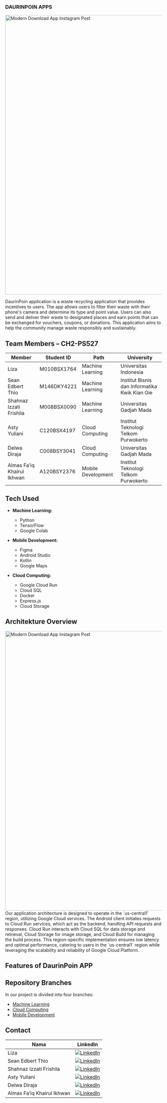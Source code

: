 ### DAURINPOIN APPS
<img src="https://github.com/Capstone-DaurinPoin/.github/assets/100658838/1ec22da9-96bd-4f72-aff0-cf668cae2b8b" alt="Modern Download App Instagram Post" width="900" style="display: block; margin-left: auto; margin-right: auto;">

DaurinPoin application is a waste recycling application that provides incentives to users. The app allows users to filter their waste with their phone's camera and determine its type and point value. Users can also send and deliver their waste to designated places and earn points that can be exchanged for vouchers, coupons, or donations. This application aims to help the community manage waste responsibly and sustainably.


## Team Members – CH2-PS527
| Member    | Student ID    | Path    | University    |
|------------|------------|------------|------------|
| Liza    | M010BSX1764      | Machine Learning     | Universitas Indonesia    |
| Sean Edbert Thio    | M146DKY4221     | Machine Learning     | Institut Bisnis dan Informatika Kwik Kian Gie     |
| Shahnaz Izzati Frishila    | M008BSX0090     | Machine Learning     | Universitas Gadjah Mada     |
| Asty Yuliani    | C120BSX4197   | Cloud Computing    | Institut Teknologi Telkom Purwokerto    |
| Delwa Diraja   | C008BSY3041    | Cloud Computing    | Universitas Gadjah Mada    |
| Almas Fa’iq Khairul Ikhwan    | A120BSY2376    | Mobile Development    | Institut Teknologi Telkom Purwokerto    |


## Tech Used 

- **Machine Learning:**
  - Python
  - TensorFlow
  - Google Colab


- **Mobile Development:**
  - Figma
  - Android Studio
  - Kotlin
  - Google Maps


- **Cloud Computing:**
  - Google Cloud Run
  - Cloud SQL
  - Docker
  - Express.js
  - Cloud Storage

## Architekture Overview
<img src="https://github.com/Capstone-DaurinPoin/.github/assets/100658838/4440dbd7-aa8d-4c08-8719-c4c846ac4fe0" alt="Modern Download App Instagram Post" width="900" style="display: block; margin-left: auto; margin-right: auto;">
Our application architecture is designed to operate in the `us-central1` region, utilizing Google Cloud services. The Android client initiates requests to Cloud Run services, which act as the backend, handling API requests and responses. Cloud Run interacts with Cloud SQL for data storage and retrieval, Cloud Storage for image storage, and Cloud Build for managing the build process. This region-specific implementation ensures low latency and optimal performance, catering to users in the `us-central1` region while leveraging the scalability and reliability of Google Cloud Platform.

## Features of DaurinPoin APP
## Repository Branches
In our project is divided into four branches:
  - [Machine Learning](https://github.com/Capstone-DaurinPoin/ML)
  - [Cloud Computing](https://github.com/Capstone-DaurinPoin/Cloud-Computing)
  - [Mobile Development](https://github.com/Capstone-DaurinPoin/Mobile-Development)


## Contact

| Nama  | LinkedIn |
|-------|----------|
|  Liza  | [![LinkedIn](https://img.shields.io/badge/LinkedIn-%230077B5.svg?logo=linkedin&logoColor=white)](https://www.linkedin.com/in/liza-elaloui-a1329317b/)  |
| Sean Edbert Thio   | [![LinkedIn](https://img.shields.io/badge/LinkedIn-%230077B5.svg?logo=linkedin&logoColor=white)](https://www.linkedin.com/in/sean-thio-04008a22b/)  |
| Shahnaz Izzati Frishila  | [![LinkedIn](https://img.shields.io/badge/LinkedIn-%230077B5.svg?logo=linkedin&logoColor=white)](https://www.linkedin.com/in/shahnaz-izzati-frishila/)  |
| Asty Yuliani   | [![LinkedIn](https://img.shields.io/badge/LinkedIn-%230077B5.svg?logo=linkedin&logoColor=white)](https://www.linkedin.com/in/astyyuliani/)  |
| Delwa Diraja  | [![LinkedIn](https://img.shields.io/badge/LinkedIn-%230077B5.svg?logo=linkedin&logoColor=white)](https://www.linkedin.com/in/delwadiraja/)  |
| Almas Fa’iq Khairul Ikhwan  | [![LinkedIn](https://img.shields.io/badge/LinkedIn-%230077B5.svg?logo=linkedin&logoColor=white)](https://www.linkedin.com/in/almasfaiqkh/)  |  
